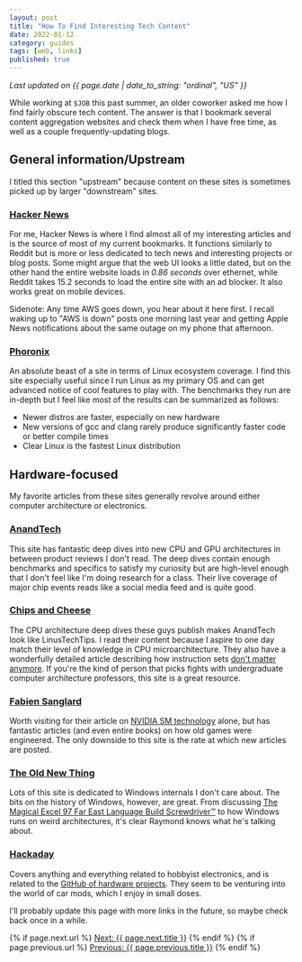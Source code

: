 ```yaml
---
layout: post
title: "How To Find Interesting Tech Content"
date: 2022-01-12
category: guides
tags: [web, links]
published: true
---
```

_Last updated on {{ page.date | date_to_string: "ordinal", "US" }}_
  
While working at `$JOB` this past summer, an older coworker asked me how I find fairly obscure tech content. The answer is that I bookmark several content aggregation websites and check them when I have free time, as well as a couple frequently-updating blogs.

## General information/Upstream
I titled this section "upstream" because content on these sites is sometimes picked up by larger "downstream" sites.
### [Hacker News](https://news.ycombinator.com/)
For me, Hacker News is where I find almost all of my interesting articles and is the source of most of my current bookmarks. It functions similarly to Reddit but is more or less dedicated to tech news and interesting projects or blog posts. Some might argue that the web UI looks a little dated, but on the other hand the entire website loads in _0.86 seconds_ over ethernet, while Reddit takes 15.2 seconds to load the entire site with an ad blocker. It also works great on mobile devices.
  
Sidenote: Any time AWS goes down, you hear about it here first. I recall waking up to "AWS is down" posts one morning last year and getting Apple News notifications about the same outage on my phone that afternoon.
### [Phoronix](https://www.phoronix.com/scan.php?page=home)
An absolute beast of a site in terms of Linux ecosystem coverage. I find this site especially useful since I run Linux as my primary OS and can get advanced notice of cool features to play with. The benchmarks they run are in-depth but I feel like most of the results can be summarized as follows:
 - Newer distros are faster, especially on new hardware
 - New versions of gcc and clang rarely produce significantly faster code or better compile times
 - Clear Linux is the fastest Linux distribution
  
## Hardware-focused
My favorite articles from these sites generally revolve around either computer architecture or electronics.
### [AnandTech](https://www.anandtech.com/)
This site has fantastic deep dives into new CPU and GPU architectures in between product reviews I don't read. The deep dives contain enough benchmarks and specifics to satisfy my curiosity but are high-level enough that I don't feel like I'm doing research for a class. Their live coverage of major chip events reads like a social media feed and is quite good.
### [Chips and Cheese](https://chipsandcheese.com/)
The CPU architecture deep dives these guys publish makes AnandTech look like LinusTechTips. I read their content because I aspire to one day match their level of knowledge in CPU microarchitecture. They also have a wonderfully detailed article describing how instruction sets [don't matter anymore](https://chipsandcheese.com/2021/07/13/arm-or-x86-isa-doesnt-matter/). If you're the kind of person that picks fights with undergraduate computer architecture professors, this site is a great resource.
### [Fabien Sanglard](https://fabiensanglard.net/)
Worth visiting for their article on [NVIDIA SM technology](https://fabiensanglard.net/cuda/index.html) alone, but has fantastic articles (and even entire books) on how old games were engineered. The only downside to this site is the rate at which new articles are posted.
### [The Old New Thing](https://devblogs.microsoft.com/oldnewthing/)
Lots of this site is dedicated to Windows internals I don't care about. The bits on the history of Windows, however, are great. From discussing [The Magical Excel 97 Far East Language Build Screwdriver™](https://devblogs.microsoft.com/oldnewthing/20191119-00/?p=103115) to how Windows runs on weird architectures, it's clear Raymond knows what he's talking about.
### [Hackaday](https://hackaday.com/)
Covers anything and everything related to hobbyist electronics, and is related to the [GitHub of hardware projects](https://hackaday.io/). They seem to be venturing into the world of car mods, which I enjoy in small doses.
  
I'll probably update this page with more links in the future, so maybe check back once in a while.

{% if page.next.url %}
<a href="{{ page.next.url }}">Next: {{ page.next.title }}</a>
{% endif %}
{% if page.previous.url %}
<a href="{{ page.previous.url }}">Previous: {{ page.previous.title }}</a>
{% endif %}
